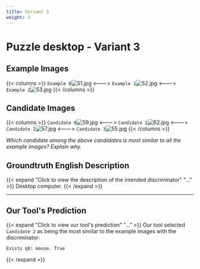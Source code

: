 ```yaml
---
title: Variant 3
weight: 3
---
```


# Puzzle desktop - Variant 3

## Example Images
{{< columns >}}
`Example 0`![51.jpg](/natscene_data/images/51.jpg)
<--->
`Example 1`![52.jpg](/natscene_data/images/52.jpg)
<--->
`Example 2`![53.jpg](/natscene_data/images/53.jpg)
{{< /columns >}}

## Candidate Images
{{< columns >}}
`Candidate 0`![59.jpg](/natscene_data/images/59.jpg)
<--->
`Candidate 1`![62.jpg](/natscene_data/images/62.jpg)
<--->
`Candidate 2`![57.jpg](/natscene_data/images/57.jpg)
<--->
`Candidate 3`![55.jpg](/natscene_data/images/55.jpg)
{{< /columns >}}

*Which candidate among the above candidates is most similar to all the example images? Explain why.*

## Groundtruth English Description

{{< expand "Click to view the description of the intended discriminator" "..." >}}
Desktop computer.
{{< /expand >}}

---



## Our Tool's Prediction

{{< expand "Click to view our tool's prediction" "..." >}}
Our tool selected `Candidate 2` as being the most similar to the example images with the discriminator:
```plaintext
Exists q0: mouse. True
```
{{< /expand >}}
